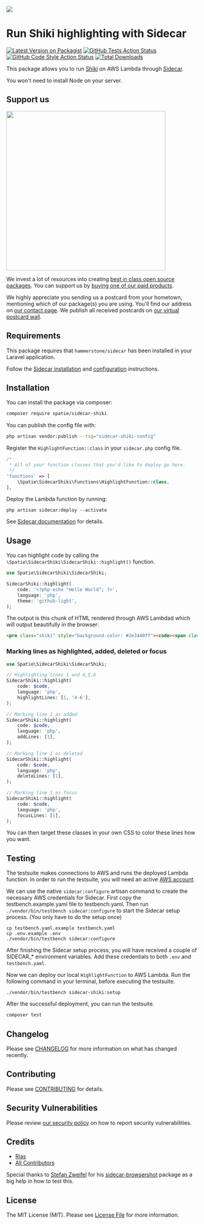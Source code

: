 
[<img src="https://github-ads.s3.eu-central-1.amazonaws.com/support-ukraine.svg?t=1" />](https://supportukrainenow.org)

# Run Shiki highlighting with Sidecar

[![Latest Version on Packagist](https://img.shields.io/packagist/v/spatie/sidecar-shiki.svg?style=flat-square)](https://packagist.org/packages/spatie/sidecar-shiki)
[![GitHub Tests Action Status](https://img.shields.io/github/workflow/status/spatie/sidecar-shiki/run-tests?label=tests)](https://github.com/spatie/sidecar-shiki/actions?query=workflow%3Arun-tests+branch%3Amain)
[![GitHub Code Style Action Status](https://img.shields.io/github/workflow/status/spatie/sidecar-shiki/Check%20&%20fix%20styling?label=code%20style)](https://github.com/spatie/sidecar-shiki/actions?query=workflow%3A"Check+%26+fix+styling"+branch%3Amain)
[![Total Downloads](https://img.shields.io/packagist/dt/spatie/sidecar-shiki.svg?style=flat-square)](https://packagist.org/packages/spatie/sidecar-shiki)

This package allows you to run [Shiki](https://github.com/shikijs/shiki) on AWS Lambda through [Sidecar](https://github.com/hammerstonedev/sidecar).

You won't need to install Node on your server.

## Support us

[<img src="https://github-ads.s3.eu-central-1.amazonaws.com/sidecar-shiki.jpg?t=1" width="419px" />](https://spatie.be/github-ad-click/sidecar-shiki)

We invest a lot of resources into creating [best in class open source packages](https://spatie.be/open-source). You can support us by [buying one of our paid products](https://spatie.be/open-source/support-us).

We highly appreciate you sending us a postcard from your hometown, mentioning which of our package(s) you are using. You'll find our address on [our contact page](https://spatie.be/about-us). We publish all received postcards on [our virtual postcard wall](https://spatie.be/open-source/postcards).

## Requirements

This package requires that `hammerstone/sidecar` has been installed in your Laravel application.

Follow the [Sidecar installation](https://hammerstone.dev/sidecar/docs/main/installation) and [configuration](https://hammerstone.dev/sidecar/docs/main/configuration) instructions.

## Installation

You can install the package via composer:

```bash
composer require spatie/sidecar-shiki
```

You can publish the config file with:

```bash
php artisan vendor:publish --tag="sidecar-shiki-config"
```

Register the `HighlightFunction::class` in your `sidecar.php` config file.

```php
/*
 * All of your function classes that you'd like to deploy go here.
 */
'functions' => [
    \Spatie\SidecarShiki\Functions\HighlightFunction::class,
],
```

Deploy the Lambda function by running:

```shell
php artisan sidecar:deploy --activate
```

See [Sidecar documentation](https://hammerstone.dev/sidecar/docs/main/functions/deploying) for details.

## Usage

You can highlight code by calling the `\Spatie\SidecarShiki\SidecarShiki::highlight()` function.

```php
use Spatie\SidecarShiki\SidecarShiki;

SidecarShiki::highlight(
    code: '<?php echo "Hello World"; ?>',
    language: 'php',
    theme: 'github-light',
);
```

The output is this chunk of HTML rendered through AWS Lambdad which will output beautifully in the browser:

```html
<pre class="shiki" style="background-color: #2e3440ff"><code><span class="line"><span style="color: #81A1C1">&lt;?</span><span style="color: #D8DEE9FF">php </span><span style="color: #81A1C1">echo</span><span style="color: #D8DEE9FF"> </span><span style="color: #ECEFF4">&quot;</span><span style="color: #A3BE8C">Hello World</span><span style="color: #ECEFF4">&quot;</span><span style="color: #81A1C1">;</span><span style="color: #D8DEE9FF"> </span><span style="color: #81A1C1">?&gt;</span></span></code></pre>
```

### Marking lines as highlighted, added, deleted or focus

```php
use Spatie\SidecarShiki\SidecarShiki;

// Highlighting lines 1 and 4,5,6
SidecarShiki::highlight(
    code: $code,
    language: 'php',
    highlightLines: [1, '4-6'],
);

// Marking line 1 as added
SidecarShiki::highlight(
    code: $code,
    language: 'php',
    addLines: [1],
);

// Marking line 1 as deleted
SidecarShiki::highlight(
    code: $code,
    language: 'php',
    deleteLines: [1],
);

// Marking line 1 as focus
SidecarShiki::highlight(
    code: $code,
    language: 'php',
    focusLines: [1],
);
```

You can then target these classes in your own CSS to color these lines how you want.

## Testing

The testsuite makes connections to AWS and runs the deployed Lambda function. In order to run the testsuite, you will need an active [AWS account](https://aws.amazon.com/).

We can use the native `sidecar:configure` artisan command to create the necessary AWS credentials for Sidecar. First copy the testbench.example.yaml file to testbench.yaml. Then run `./vendor/bin/testbench sidecar:configure` to start the Sidecar setup process. (You only have to do the setup once)

```shell
cp testbench.yaml.example testbench.yaml
cp .env.example .env
./vendor/bin/testbench sidecar:configure
```

After finishing the Sidecar setup process, you will have received a couple of SIDECAR_* environment variables. Add these credentials to both `.env` and `testbench.yaml`.

Now we can deploy our local `HighlightFunction` to AWS Lambda. Run the following command in your terminal, before executing the testsuite.

```shell
./vendor/bin/testbench sidecar-shiki:setup
```

After the successful deployment, you can run the testsuite.

```bash
composer test
```

## Changelog

Please see [CHANGELOG](CHANGELOG.md) for more information on what has changed recently.

## Contributing

Please see [CONTRIBUTING](https://github.com/spatie/.github/blob/main/CONTRIBUTING.md) for details.

## Security Vulnerabilities

Please review [our security policy](../../security/policy) on how to report security vulnerabilities.

## Credits

- [Rias](https://github.com/spatie)
- [All Contributors](../../contributors)

Special thanks to [Stefan Zweifel]() for his [sidecar-browsershot](https://github.com/stefanzweifel/sidecar-browsershot) package as a big help in how to test this.

## License

The MIT License (MIT). Please see [License File](LICENSE.md) for more information.
